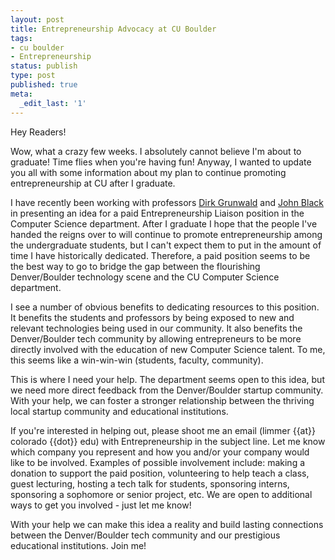 ```yaml
---
layout: post
title: Entrepreneurship Advocacy at CU Boulder
tags:
- cu boulder
- Entrepreneurship
status: publish
type: post
published: true
meta:
  _edit_last: '1'
---
```

Hey Readers!

Wow, what a crazy few weeks. I absolutely cannot believe I'm about to graduate! Time flies when you're having fun! Anyway, I wanted to update you all with some information about my plan to continue promoting entrepreneurship at CU after I graduate. 

I have recently been working with professors [Dirk Grunwald](http://systems.cs.colorado.edu/mediawiki/index.php/User:Grunwald) and [John Black](http://www.cs.colorado.edu/~jrblack/) in presenting an idea for a paid Entrepreneurship Liaison position in the Computer Science department. After I graduate I hope that the people I've handed the reigns over to will continue to promote entrepreneurship among the undergraduate students, but I can't expect them to put in the amount of time I have historically dedicated. Therefore, a paid position seems to be the best way to go to bridge the gap between the flourishing Denver/Boulder technology scene and the CU Computer Science department.

I see a number of obvious benefits to dedicating resources to this position. It benefits the students and professors by being exposed to new and relevant technologies being used in our community. It also benefits the Denver/Boulder tech community by allowing entrepreneurs to be more directly involved with the education of new Computer Science talent. To me, this seems like a win-win-win (students, faculty, community). 

This is where I need your help. The department seems open to this idea, but we need more direct feedback from the Denver/Boulder startup community. With your help, we can foster a stronger relationship between the thriving local startup community and educational institutions.

If you're interested in helping out, please shoot me an email (limmer {{at}} colorado {{dot}} edu) with Entrepreneurship in the subject line. Let me know which company you represent and how you and/or your company would like to be involved. Examples of possible involvement include: making a donation to support the paid position, volunteering to help teach a class, guest lecturing, hosting a tech talk for students, sponsoring interns, sponsoring a sophomore or senior project, etc. We are open to additional ways to get you involved - just let me know!

With your help we can make this idea a reality and build lasting connections between the Denver/Boulder tech community and our prestigious educational institutions. Join me!